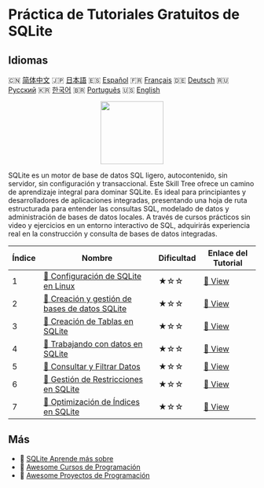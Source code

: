 # Práctica de Tutoriales Gratuitos de SQLite

## Idiomas

🇨🇳 [简体中文](README_zh.md) 🇯🇵 [日本語](README_ja.md) 🇪🇸 [Español](README_es.md) 🇫🇷 [Français](README_fr.md) 🇩🇪 [Deutsch](README_de.md) 🇷🇺 [Русский](README_ru.md) 🇰🇷 [한국어](README_ko.md) 🇧🇷 [Português](README_pt.md) 🇺🇸 [English](README.md) 

<div align="center">
<img width="128px" src="https://file.labex.io/path/yNOqpRQSmPL4.png">
</div>

SQLite es un motor de base de datos SQL ligero, autocontenido, sin servidor, sin configuración y transaccional. Este Skill Tree ofrece un camino de aprendizaje integral para dominar SQLite. Es ideal para principiantes y desarrolladores de aplicaciones integradas, presentando una hoja de ruta estructurada para entender las consultas SQL, modelado de datos y administración de bases de datos locales. A través de cursos prácticos sin video y ejercicios en un entorno interactivo de SQL, adquirirás experiencia real en la construcción y consulta de bases de datos integradas.

|   Índice | Nombre                                                                                                                               | Dificultad   | Enlace del Tutorial                                                                           |
|----------|--------------------------------------------------------------------------------------------------------------------------------------|--------------|-----------------------------------------------------------------------------------------------|
|        1 | [📖 Configuración de SQLite en Linux](https://labex.io/es/tutorials/sqlite-setting-up-sqlite-in-linux-552335)                        | ★☆☆          | [🔗 View](https://labex.io/es/tutorials/sqlite-setting-up-sqlite-in-linux-552335)             |
|        2 | [📖 Creación y gestión de bases de datos SQLite](https://labex.io/es/tutorials/sqlite-creating-and-managing-sqlite-databases-552337) | ★☆☆          | [🔗 View](https://labex.io/es/tutorials/sqlite-creating-and-managing-sqlite-databases-552337) |
|        3 | [📖 Creación de Tablas en SQLite](https://labex.io/es/tutorials/sqlite-building-tables-in-sqlite-552336)                             | ★☆☆          | [🔗 View](https://labex.io/es/tutorials/sqlite-building-tables-in-sqlite-552336)              |
|        4 | [📖 Trabajando con datos en SQLite](https://labex.io/es/tutorials/sqlite-working-with-data-in-sqlite-552340)                         | ★☆☆          | [🔗 View](https://labex.io/es/tutorials/sqlite-working-with-data-in-sqlite-552340)            |
|        5 | [📖 Consultar y Filtrar Datos](https://labex.io/es/tutorials/sqlite-querying-and-filtering-data-552338)                              | ★☆☆          | [🔗 View](https://labex.io/es/tutorials/sqlite-querying-and-filtering-data-552338)            |
|        6 | [📖 Gestión de Restricciones en SQLite](https://labex.io/es/tutorials/sqlite-sqlite-constraint-management-552545)                    | ★☆☆          | [🔗 View](https://labex.io/es/tutorials/sqlite-sqlite-constraint-management-552545)           |
|        7 | [📖 Optimización de Índices en SQLite](https://labex.io/es/tutorials/sqlite-sqlite-index-optimization-552552)                        | ★☆☆          | [🔗 View](https://labex.io/es/tutorials/sqlite-sqlite-index-optimization-552552)              |

## Más

- 🔗 [SQLite Aprende más sobre](https://labex.io/es/skilltrees/sqlite)
- 🔗 [Awesome Cursos de Programación](https://github.com/labex-labs/awesome-programming-courses)
- 🔗 [Awesome Proyectos de Programación](https://github.com/labex-labs/awesome-programming-projects)

